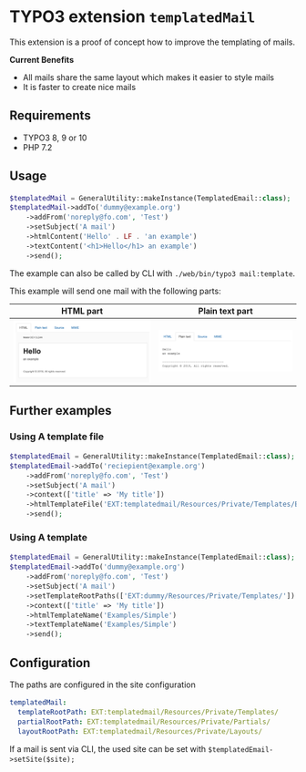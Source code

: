 # TYPO3 extension `templatedMail`

This extension is a proof of concept how to improve the templating of mails.

**Current Benefits**

- All mails share the same layout which makes it easier to style mails
- It is faster to create nice mails

## Requirements

- TYPO3 8, 9 or 10
- PHP 7.2


## Usage

```php
$templatedMail = GeneralUtility::makeInstance(TemplatedEmail::class);
$templatedMail->addTo('dummy@example.org')
    ->addFrom('noreply@fo.com', 'Test')
    ->setSubject('A mail')
    ->htmlContent('Hello' . LF . 'an example')
    ->textContent('<h1>Hello</h1> an example')
    ->send();
```
The example can also be called by CLI with `./web/bin/typo3 mail:template`.

This example will send one mail with the following parts:

|                       HTML part                        |                    Plain text part                     |
|:------------------------------------------------------:|:------------------------------------------------------:|
| ![HTML](Resources/Public/Screenshots/example-html.png) | ![Plain](Resources/Public/Screenshots/example-txt.png) |


## Further examples

### Using A template file

```php
$templatedEmail = GeneralUtility::makeInstance(TemplatedEmail::class);
$templatedEmail->addTo('reciepient@example.org')
    ->addFrom('noreply@fo.com', 'Test')
    ->setSubject('A mail')
    ->context(['title' => 'My title'])
    ->htmlTemplateFile('EXT:templatedmail/Resources/Private/Templates/Examples/Example.html')
    ->send();
```

### Using A template

```php
$templatedEmail = GeneralUtility::makeInstance(TemplatedEmail::class);
$templatedEmail->addTo('dummy@example.org')
    ->addFrom('noreply@fo.com', 'Test')
    ->setSubject('A mail')
    ->setTemplateRootPaths(['EXT:dummy/Resources/Private/Templates/'])
    ->context(['title' => 'My title'])
    ->htmlTemplateName('Examples/Simple')
    ->textTemplateName('Examples/Simple')
    ->send();
```

## Configuration

The paths are configured in the site configuration

```yaml
templatedMail:
  templateRootPath: EXT:templatedmail/Resources/Private/Templates/
  partialRootPath: EXT:templatedmail/Resources/Private/Partials/
  layoutRootPath: EXT:templatedmail/Resources/Private/Layouts/
```

If a mail is sent via CLI, the used site can be set with `$templatedEmail->setSite($site);`
